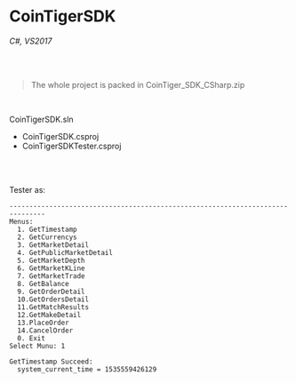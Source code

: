 # CoinTigerSDK
_C#, VS2017_

<br />
<br />

> The whole project is packed in CoinTiger_SDK_CSharp.zip

<br />

CoinTigerSDK.sln
* CoinTigerSDK.csproj
* CoinTigerSDKTester.csproj

<br />
<br />

Tester as:

    -------------------------------------------------------------------------------
    Menus:
      1. GetTimestamp
      2. GetCurrencys
      3. GetMarketDetail
      4. GetPublicMarketDetail
      5. GetMarketDepth
      6. GetMarketKLine
      7. GetMarketTrade
      8. GetBalance
      9. GetOrderDetail
      10.GetOrdersDetail
      11.GetMatchResults
      12.GetMakeDetail
      13.PlaceOrder
      14.CancelOrder
      0. Exit
    Select Munu: 1

    GetTimestamp Succeed:
      system_current_time = 1535559426129
